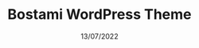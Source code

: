 ---
title: Bostami WordPress Theme
date: 13/07/2022
categories: 
  - WordPress Themes
tags:
  - HTML
  - CSS
  - JavaScript
  - PHP
images: /assets/screencapture-bostami-kkerem-about-2022-08-04-17_58_18.jpg
madefor: https://bostami.com
preview:
  - icon: fas fa-pager
    label: Index
    url: https://bostami.kkerem.com/about/
---